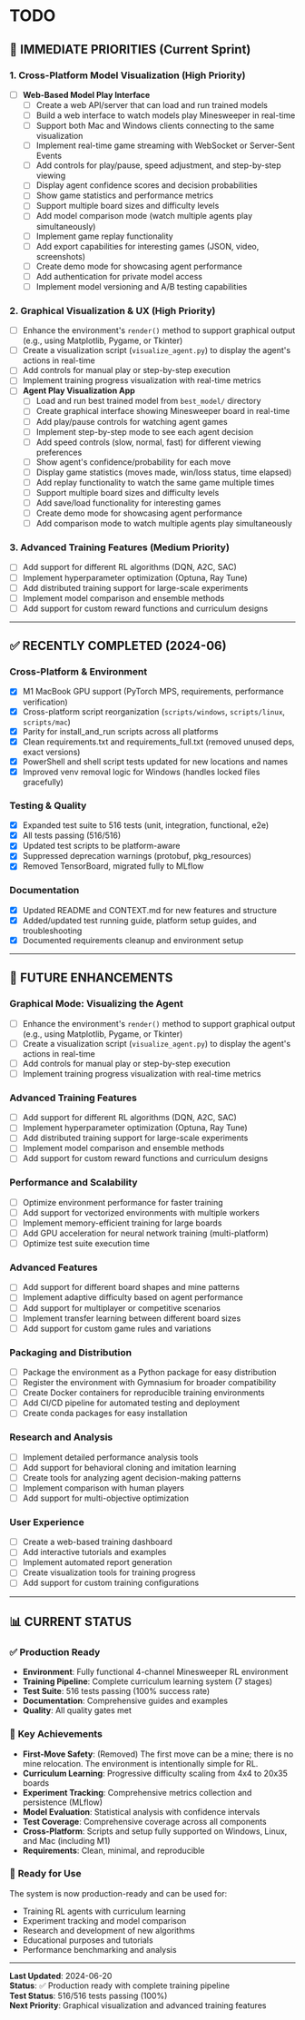# TODO

## 🎯 **IMMEDIATE PRIORITIES** (Current Sprint)

### 1. **Cross-Platform Model Visualization** (High Priority)
- [ ] **Web-Based Model Play Interface**
  - [ ] Create a web API/server that can load and run trained models
  - [ ] Build a web interface to watch models play Minesweeper in real-time
  - [ ] Support both Mac and Windows clients connecting to the same visualization
  - [ ] Implement real-time game streaming with WebSocket or Server-Sent Events
  - [ ] Add controls for play/pause, speed adjustment, and step-by-step viewing
  - [ ] Display agent confidence scores and decision probabilities
  - [ ] Show game statistics and performance metrics
  - [ ] Support multiple board sizes and difficulty levels
  - [ ] Add model comparison mode (watch multiple agents play simultaneously)
  - [ ] Implement game replay functionality
  - [ ] Add export capabilities for interesting games (JSON, video, screenshots)
  - [ ] Create demo mode for showcasing agent performance
  - [ ] Add authentication for private model access
  - [ ] Implement model versioning and A/B testing capabilities

### 2. **Graphical Visualization & UX** (High Priority)
- [ ] Enhance the environment's `render()` method to support graphical output (e.g., using Matplotlib, Pygame, or Tkinter)
- [ ] Create a visualization script (`visualize_agent.py`) to display the agent's actions in real-time
- [ ] Add controls for manual play or step-by-step execution
- [ ] Implement training progress visualization with real-time metrics
- [ ] **Agent Play Visualization App**
  - [ ] Load and run best trained model from `best_model/` directory
  - [ ] Create graphical interface showing Minesweeper board in real-time
  - [ ] Add play/pause controls for watching agent games
  - [ ] Implement step-by-step mode to see each agent decision
  - [ ] Add speed controls (slow, normal, fast) for different viewing preferences
  - [ ] Show agent's confidence/probability for each move
  - [ ] Display game statistics (moves made, win/loss status, time elapsed)
  - [ ] Add replay functionality to watch the same game multiple times
  - [ ] Support multiple board sizes and difficulty levels
  - [ ] Add save/load functionality for interesting games
  - [ ] Create demo mode for showcasing agent performance
  - [ ] Add comparison mode to watch multiple agents play simultaneously

### 3. **Advanced Training Features** (Medium Priority)
- [ ] Add support for different RL algorithms (DQN, A2C, SAC)
- [ ] Implement hyperparameter optimization (Optuna, Ray Tune)
- [ ] Add distributed training support for large-scale experiments
- [ ] Implement model comparison and ensemble methods
- [ ] Add support for custom reward functions and curriculum designs

---

## ✅ **RECENTLY COMPLETED (2024-06)**

### Cross-Platform & Environment
- [x] M1 MacBook GPU support (PyTorch MPS, requirements, performance verification)
- [x] Cross-platform script reorganization (`scripts/windows`, `scripts/linux`, `scripts/mac`)
- [x] Parity for install_and_run scripts across all platforms
- [x] Clean requirements.txt and requirements_full.txt (removed unused deps, exact versions)
- [x] PowerShell and shell script tests updated for new locations and names
- [x] Improved venv removal logic for Windows (handles locked files gracefully)

### Testing & Quality
- [x] Expanded test suite to 516 tests (unit, integration, functional, e2e)
- [x] All tests passing (516/516)
- [x] Updated test scripts to be platform-aware
- [x] Suppressed deprecation warnings (protobuf, pkg_resources)
- [x] Removed TensorBoard, migrated fully to MLflow

### Documentation
- [x] Updated README and CONTEXT.md for new features and structure
- [x] Added/updated test running guide, platform setup guides, and troubleshooting
- [x] Documented requirements cleanup and environment setup

---

## 🚀 **FUTURE ENHANCEMENTS**

### Graphical Mode: Visualizing the Agent
- [ ] Enhance the environment's `render()` method to support graphical output (e.g., using Matplotlib, Pygame, or Tkinter)
- [ ] Create a visualization script (`visualize_agent.py`) to display the agent's actions in real-time
- [ ] Add controls for manual play or step-by-step execution
- [ ] Implement training progress visualization with real-time metrics

### Advanced Training Features
- [ ] Add support for different RL algorithms (DQN, A2C, SAC)
- [ ] Implement hyperparameter optimization (Optuna, Ray Tune)
- [ ] Add distributed training support for large-scale experiments
- [ ] Implement model comparison and ensemble methods
- [ ] Add support for custom reward functions and curriculum designs

### Performance and Scalability
- [ ] Optimize environment performance for faster training
- [ ] Add support for vectorized environments with multiple workers
- [ ] Implement memory-efficient training for large boards
- [ ] Add GPU acceleration for neural network training (multi-platform)
- [ ] Optimize test suite execution time

### Advanced Features
- [ ] Add support for different board shapes and mine patterns
- [ ] Implement adaptive difficulty based on agent performance
- [ ] Add support for multiplayer or competitive scenarios
- [ ] Implement transfer learning between different board sizes
- [ ] Add support for custom game rules and variations

### Packaging and Distribution
- [ ] Package the environment as a Python package for easy distribution
- [ ] Register the environment with Gymnasium for broader compatibility
- [ ] Create Docker containers for reproducible training environments
- [ ] Add CI/CD pipeline for automated testing and deployment
- [ ] Create conda packages for easy installation

### Research and Analysis
- [ ] Implement detailed performance analysis tools
- [ ] Add support for behavioral cloning and imitation learning
- [ ] Create tools for analyzing agent decision-making patterns
- [ ] Implement comparison with human players
- [ ] Add support for multi-objective optimization

### User Experience
- [ ] Create a web-based training dashboard
- [ ] Add interactive tutorials and examples
- [ ] Implement automated report generation
- [ ] Create visualization tools for training progress
- [ ] Add support for custom training configurations

---

## 📊 **CURRENT STATUS**

### ✅ **Production Ready**
- **Environment**: Fully functional 4-channel Minesweeper RL environment
- **Training Pipeline**: Complete curriculum learning system (7 stages)
- **Test Suite**: 516 tests passing (100% success rate)
- **Documentation**: Comprehensive guides and examples
- **Quality**: All quality gates met

### 🎯 **Key Achievements**
- **First-Move Safety**: (Removed) The first move can be a mine; there is no mine relocation. The environment is intentionally simple for RL.
- **Curriculum Learning**: Progressive difficulty scaling from 4x4 to 20x35 boards
- **Experiment Tracking**: Comprehensive metrics collection and persistence (MLflow)
- **Model Evaluation**: Statistical analysis with confidence intervals
- **Test Coverage**: Comprehensive coverage across all components
- **Cross-Platform**: Scripts and setup fully supported on Windows, Linux, and Mac (including M1)
- **Requirements**: Clean, minimal, and reproducible

### 🚀 **Ready for Use**
The system is now production-ready and can be used for:
- Training RL agents with curriculum learning
- Experiment tracking and model comparison
- Research and development of new algorithms
- Educational purposes and tutorials
- Performance benchmarking and analysis

---

**Last Updated**: 2024-06-20  
**Status**: ✅ Production ready with complete training pipeline  
**Test Status**: 516/516 tests passing (100%)  
**Next Priority**: Graphical visualization and advanced training features 